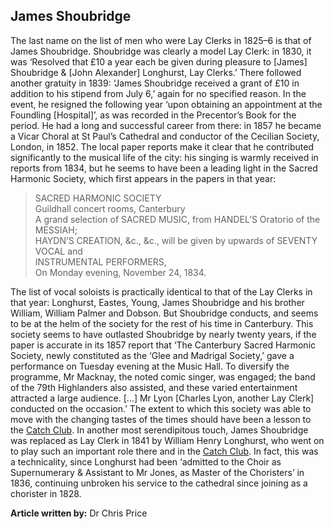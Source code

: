 ## James Shoubridge

The last name on the list of men who were Lay Clerks in 1825–6 is that of James Shoubridge. Shoubridge was clearly a model Lay Clerk: in 1830, it was ‘Resolved that £10 a year each be given during pleasure to [James] Shoubridge & [John Alexander] Longhurst, Lay Clerks.’  There followed another gratuity in 1839: ‘James Shoubridge received a grant of £10 in addition to his stipend from July 6,’  again for no specified reason. In the event, he resigned the following year ‘upon obtaining an appointment at the Foundling [Hospital]’, as was recorded in the Precentor’s Book for the period.  He had a long and successful career from there: in 1857 he became a Vicar Choral at St Paul’s Cathedral and conductor of the Cecilian Society, London, in 1852. 
The local paper reports make it clear that he contributed significantly to the musical life of the city: his singing is warmly received in reports from 1834,  but he seems to have been a leading light in the Sacred Harmonic Society, which first appears in the papers in that year:

>SACRED HARMONIC SOCIETY   
Guildhall concert rooms, Canterbury   
A grand selection of SACRED MUSIC, from HANDEL’S Oratorio of the MESSIAH;    
HAYDN’S CREATION, &c., &c., will be given by upwards of SEVENTY VOCAL and    
INSTRUMENTAL PERFORMERS,   
On Monday evening, November 24, 1834.   

The list of vocal soloists is practically identical to that of the Lay Clerks in that year: Longhurst, Eastes, Young, James Shoubridge and his brother William, William Palmer and Dobson. But Shoubridge conducts, and seems to be at the helm of the society for the rest of his time in Canterbury.
This society seems to have outlasted Shoubridge by nearly twenty years, if the paper is accurate in its 1857 report that ‘The Canterbury Sacred Harmonic Society, newly constituted as the ‘Glee and Madrigal Society,’ gave a performance on Tuesday evening at the Music Hall. To diversify the programme, Mr Macknay, the noted comic singer, was engaged; the band of the 79th Highlanders also assisted, and these varied entertainment attracted a large audience. […] Mr Lyon [Charles Lyon, another Lay Clerk] conducted on the occasion.’  The extent to which this society was able to move with the changing tastes of the times should have been a lesson to the [Catch Club](https://www.youtube.com/watch?reload=9&v=dbKAb18w72c&t=11s).
In another most serendipitous touch, James Shoubridge was replaced as Lay Clerk in 1841 by William Henry Longhurst, who went on to play such an important role there and in the [Catch Club](https://www.youtube.com/watch?reload=9&v=dbKAb18w72c&t=11s). In fact, this was a technicality, since Longhurst had been ‘admitted to the Choir as Supernumerary & Assistant to Mr Jones, as Master of the Choristers’ in 1836,  continuing unbroken his service to the cathedral since joining as a chorister in 1828.

**Article written by:** Dr Chris Price
